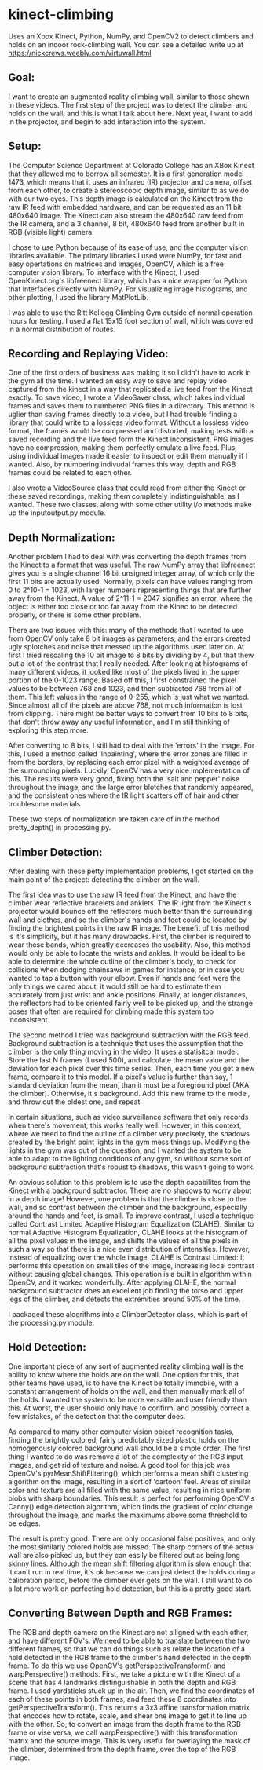 # kinect-climbing

Uses an Xbox Kinect, Python, NumPy, and OpenCV2 to detect climbers and holds on an indoor rock-climbing wall. You can see a detailed write up at https://nickcrews.weebly.com/virtuwall.html

## Goal:

I want to create an augmented reality climbing wall, similar to those shown in these videos. The first step of the project was to detect the climber and holds on the wall, and this is what I talk about here. Next year, I want to add in the projector, and begin to add interaction into the system.

## Setup:

The Computer Science Department at Colorado College has an XBox Kinect that they allowed me to borrow all semester. It is a first generation model 1473, which means that it uses an infrared (IR) projector and camera, offset from each other, to create a stereoscopic depth image, similar to as we do with our two eyes. This depth image is calculated on the Kinect from the raw IR feed with embedded hardware, and can be requested as an 11 bit 480x640 image. The Kinect can also stream the 480x640 raw feed from the IR camera, and a 3 channel, 8 bit, 480x640 feed from another built in RGB (visible light) camera.

I chose to use Python because of its ease of use, and the computer vision libraries available. The primary libraries I used were NumPy, for fast and easy opertations on matrices and images, OpenCV, which is a free computer vision library. To interface with the Kinect, I used OpenKinect.org's libfreenect library, which has a nice wrapper for Python that interfaces directly with NumPy. For visualizing image histograms, and other plotting, I used the library MatPlotLib.

I was able to use the Ritt Kellogg Climbing Gym outside of normal operation hours for testing. I used a flat 15x15 foot section of wall, which was covered in a normal distribution of routes.

## Recording and Replaying Video:

One of the first orders of business was making it so I didn't have to work in the gym all the time. I wanted an easy way to save and replay video captured from the kinect in a way that replicated a live feed from the Kinect exactly. To save video, I wrote a VideoSaver class, which takes individual frames and saves them to numbered PNG files in a directory. This method is uglier than saving frames directly to a video, but I had trouble finding a library that could write to a lossless video format. Without a lossless video format, the frames would be compressed and distorted, making tests with a saved recording and the live feed form the Kinect inconsistent. PNG images have no compression, making them perfectly emulate a live feed. Plus, using individual images made it easier to inspect or edit them manually if I wanted. Also, by numbering indivudal frames this way, depth and RGB frames could be related to each other.

I also wrote a VideoSource class that could read from either the Kinect or these saved recordings, making them completely indistinguishable, as I wanted. These two classes, along with some other utility i/o methods make up the inputoutput.py module.

## Depth Normalization:

Another problem I had to deal with was converting the depth frames from the Kinect to a format that was useful. The raw NumPy array that libfreenect gives you is a single channel 16 bit unsigned integer array, of which only the first 11 bits are actually used. Normally, pixels can have values ranging from 0 to 2^10-1 = 1023, with larger numbers representing things that are further away from the Kinect. A value of 2^11-1 = 2047 signifies an error, where the object is either too close or too far away from the Kinec to be detected properly, or there is some other problem.

There are two issues with this: many of the methods that I wanted to use from OpenCV only take 8 bit images as parameters, and the errors created ugly splotches and noise that messed up the algorithms used later on. At first I tried rescaling the 10 bit image to 8 bits by dividing by 4, but that thew out a lot of the contrast that I really needed. After looking at histograms of many different videos, it looked like most of the pixels lived in the upper portion of the 0-1023 range. Based off this, I first constrained the pixel values to be between 768 and 1023, and then subtracted 768 from all of them. This left values in the range of 0-255, which is just what we wanted. Since almost all of the pixels are above 768, not much information is lost from clipping. There might be better ways to convert from 10 bits to 8 bits, that don't throw away any useful information, and I'm still thinking of exploring this step more.

After converting to 8 bits, I still had to deal with the 'errors' in the image. For this, I used a method called 'Inpainting', where the error zones are filled in from the borders, by replacing each error pixel with a weighted average of the surrounding pixels. Luckily, OpenCV has a very nice implementation of this. The results were very good, fixing both the 'salt and pepper' noise throughout the image, and the large error blotches that randomly appeared, and the consistent ones where the IR light scatters off of hair and other troublesome materials.

These two steps of normalization are taken care of in the method pretty_depth() in processing.py.

## Climber Detection:

After dealing with these petty implementation problems, I got started on the main point of the project: detecting the climber on the wall.

The first idea was to use the raw IR feed from the Kinect, and have the climber wear reflective bracelets and anklets. The IR light from the Kinect's projector would bounce off the reflectors much better than the surrounding wall and clothes, and so the climber's hands and feet could be located by finding the brightest points in the raw IR image. The benefit of this method is it's simplicity, but it has many drawbacks. First, the climber is required to wear these bands, which greatly decreases the usability. Also, this method would only be able to locate the wrists and ankles. It would be ideal to be able to determine the whole outline of the climber's body, to check for collisions when dodging chainsaws in games for instance, or in case you wanted to tap a button with your elbow. Even if hands and feet were the only things we cared about, it would still be hard to estimate them accurately from just wrist and ankle positions. Finally, at longer distances, the reflectors had to be oriented fairly well to be picked up, and the strange poses that often are required for climbing made this system too inconsistent.

The second method I tried was background subtraction with the RGB feed. Background subtraction is a technique that uses the assumption that the climber is the only thing moving in the video. It uses a statisitcal model: Store the last N frames (I used 500), and calculate the mean value and the deviation for each pixel over this time series. Then, each time you get a new frame, compare it to this model. If a pixel's value is further than say, 1 standard deviation from the mean, than it must be a foreground pixel (AKA the climber). Otherwise, it's background. Add this new frame to the model, and throw out the oldest one, and repeat.

In certain situations, such as video surveillance software that only records when there's movement, this works really well. However, in this context, where we need to find the outline of a climber very precisely, the shadows created by the bright point lights in the gym mess things up. Modifying the lights in the gym was out of the question, and I wanted the system to be able to adapt to the lighting conditions of any gym, so without some sort of background subtraction that's robust to shadows, this wasn't going to work.

An obvious solution to this problem is to use the depth capabilites from the Kinect with a background subtractor. There are no shadows to worry about in a depth image! However, one problem is that the climber is close to the wall, and so contrast between the climber and the background, especially around the hands and feet, is small. To improve contrast, I used a technique called Contrast Limited Adaptive Histogram Equalization (CLAHE). Similar to normal Adaptive Histogram Equalization, CLAHE looks at the histogram of all the pixel values in the image, and shifts the values of all the pixels in such a way so that there is a nice even distribution of intensities. However, instead of equalizing over the whole image, CLAHE is Contrast Limited: it performs this operation on small tiles of the image, increasing local contrast without causing global changes. This operation is a built in algorithm within OpenCV, and it worked wonderfully. After applying CLAHE, the normal background subtractor does an excellent job finding the torso and upper legs of the climber, and detects the extremities around 50% of the time.

I packaged these alogrithms into a ClimberDetector class, which is part of the processing.py module.

## Hold Detection:

One important piece of any sort of augmented reality climbing wall is the ability to know where the holds are on the wall. One option for this, that other teams have used, is to have the Kinect be totally immobile, with a constant arrangement of holds on the wall, and then manually mark all of the holds. I wanted the system to be more versatile and user friendly than this. At worst, the user should only have to confirm, and possibly correct a few mistakes, of the detection that the computer does.

As compared to many other computer vision object recognition tasks, finding the brightly colored, fairly predictably sized plastic holds on the homogenously colored background wall should be a simple order. The first thing I wanted to do was remove a lot of the complexity of the RGB input images, and get rid of texture and noise. A good tool for this job was OpenCV's pyrMeanShiftFiltering(), which performs a mean shift clustering algorithm on the image, resulting in a sort of 'cartoon' feel. Areas of similar color and texture are all filled with the same value, resulting in nice uniform blobs with sharp boundaries. This result is perfect for performing OpenCV's Canny() edge detection algorithm, which finds the gradient of color change throughout the image, and marks the maximums above some threshold to be edges.

The result is pretty good. There are only occasional false positives, and only the most similarly colored holds are missed. The sharp corners of the actual wall are also picked up, but they can easily be filtered out as being long skinny lines. Although the mean shift filtering algorithm is slow enough that it can't run in real time, it's ok because we can just detect the holds during a calibration period, before the climber ever gets on the wall. I still want to do a lot more work on perfecting hold detection, but this is a pretty good start.

## Converting Between Depth and RGB Frames:

The RGB and depth camera on the Kinect are not alligned with each other, and have different FOV's. We need to be able to translate between the two different frames, so that we can do things such as relate the location of a hold detected in the RGB frame to the climber's hand detected in the depth frame. To do this we use OpenCV's getPerspectiveTransform() and warpPerspective() methods. First, we take a picture with the Kinect of a scene that has 4 landmarks distinguishable in both the depth and RGB frame. I used yardsticks stuck up in the air. Then, we find the coordinates of each of these points in both frames, and feed these 8 coordinates into getPerspectiveTransform(). This returns a 3x3 affine transformation matrix that encodes how to rotate, scale, and shear one image to get it to line up with the other. So, to convert an image from the depth frame to the RGB frame or vise versa, we call warpPerspective() with this transformation matrix and the source image. This is very useful for overlaying the mask of the climber, determined from the depth frame, over the top of the RGB image.

